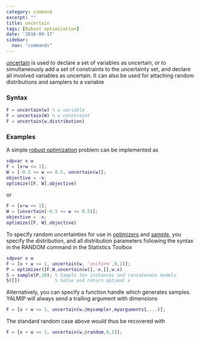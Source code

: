 ```yaml
---
category: command
excerpt: ""
title: uncertain
tags: [Robust optimization]
date: '2016-09-17'
sidebar:
  nav: "commands"
---
```


[uncertain](/command/uncertain) is used to declare a set of variables as uncertain, or to simultaneously add a set of constraints to the uncertainty set, and declare all involved variables as uncertain. It can also be used for attaching random distributions and samplers to a variable

### Syntax

````matlab
F = uncertain(w) % w variable
F = uncertain(W) % w constraint
F = uncertain(w,distribution)
````

### Examples

A simple [robust optimization](/tutorial/robustoptimization) problem can be implemented as

````matlab
sdpvar x w
F = [x+w <= 1];
W = [-0.5 <= w <= 0.5, uncertain(w)];
objective = -x;
optimize([F, W],objective)
````
or

````matlab
F = [x+w <= 1];
W = [uncertain(-0.5 <= w <= 0.5)];
objective = -x;
optimize([F, W],objective)
````

To specify random uncertainties for use in [optimizers](/command/optimizer) and [sample](/command/sample), you specify the distribution, and all distribution parameters following the syntax in the RANDOM command in the Statistics Toolbox
 
 ````matlab
sdpvar x w
F = [x + w <= 1, uncertain(w, 'uniform',0,1)];
P = optimizer([F,W,uncertain(w)],-x,[],w,x)
S = sample(P,10); % Sample ten instances and concatenate models
S([])             % Solve and return optimal x
````
  
Alternatively, you can specify a function handle which generates samples. YALMIP will always send a trailing argument with dimensions

````matlab 
F = [x + w <= 1, uncertain(w,@mysampler,myarguments1,...)];
````

The standard random case above would thus be recovered with

````matlab
F = [x + w <= 1, uncertain(w,@random,0,1)];
```` 

